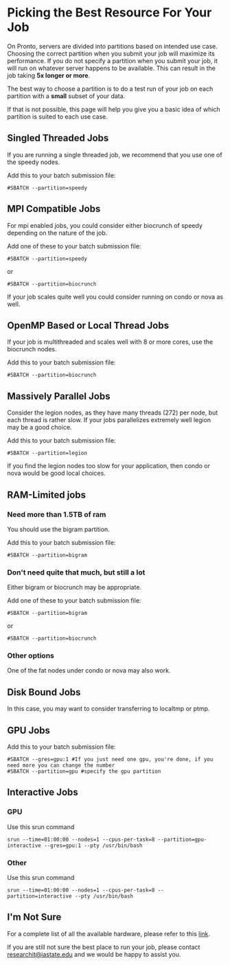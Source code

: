 # Picking the Best Resource For Your Job

On Pronto, servers are divided into partitions based on intended use case. Choosing the correct partition when you submit your job will maximize its performance. If you do not specify a partition when you submit your job, it will run on whatever server happens to be available. This can result in the job taking **5x longer or more**.

The best way to choose a partition is to do a test run of your job on each partition with a **small** subset of your data.

If that is not possible, this page will help you give you a basic idea of which partition is suited to each use case.

Singled Threaded Jobs
---------------------

If you are running a single threaded job, we recommend that you use one of the speedy nodes. 

Add this to your batch submission file:

```
#SBATCH --partition=speedy
```

MPI Compatible Jobs
-------------------

For mpi enabled jobs, you could consider either biocrunch of speedy depending on the nature of the job.

Add one of these to your batch submission file:

```
#SBATCH --partition=speedy
```

or

```
#SBATCH --partition=biocrunch
```

If your job scales quite well you could consider running on condo or nova as well.

OpenMP Based or Local Thread Jobs
---------------------------------

If your job is multithreaded and scales well with 8 or more cores, use the biocrunch nodes.

Add this to your batch submission file:

```
#SBATCH --partition=biocrunch
```

Massively Parallel Jobs
-----------------------

Consider the legion nodes, as they have many threads (272) per node, but each thread is rather slow. If your jobs parallelizes extremely well legion may be a good choice.

Add this to your batch submission file:

```
#SBATCH --partition=legion
```

If you find the legion nodes too slow for your application, then condo or nova would be good local choices.

RAM-Limited jobs
----------------

### Need more than 1.5TB of ram

You should use the bigram partition.

Add this to your batch submission file:

```
#SBATCH --partition=bigram
```

### Don't need quite that much, but still a lot

Either bigram or biocrunch may be appropriate.

Add one of these to your batch submission file:

```
#SBATCH --partition=bigram
```

or

```
#SBATCH --partition=biocrunch
```

### Other options

One of the fat nodes under condo or nova may also work.

Disk Bound Jobs
---------------

In this case, you may want to consider transferring to localtmp or ptmp.

GPU Jobs
--------

Add this to your batch submission file:

```
#SBATCH --gres=gpu:1 #If you just need one gpu, you're done, if you need more you can change the number
#SBATCH --partition=gpu #specify the gpu partition
```

Interactive Jobs
----------------

### GPU

Use this srun command

```
srun --time=01:00:00 --nodes=1 --cpus-per-task=8 --partition=gpu-interactive --gres=gpu:1 --pty /usr/bin/bash
```

### Other

Use this srun command

```
srun --time=01:00:00 --nodes=1 --cpus-per-task=8 --partition=interactive --pty /usr/bin/bash
```

I'm Not Sure
------------

For a complete list of all the available hardware, please refer to this [link](hardware.md).

If you are still not sure the best place to run your job, please contact researchit@iastate.edu and we would be happy to assist you.
